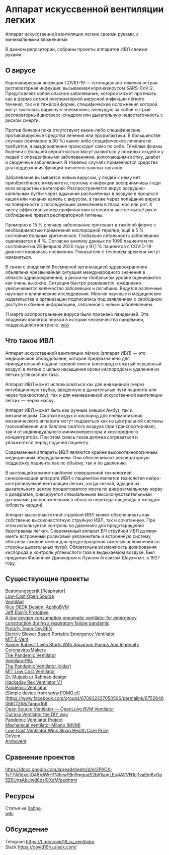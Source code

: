 # Аппарат искуссвенной вентиляции легких
Аппарат искусственной вентиляции легких своими руками, с минимальными вложениями

В данном репозитории, собраны проекты аппаратов ИВЛ своими руками.
## О вирусе
Коронавирусная инфекция COVID-19 — потенциально тяжёлая острая респираторная инфекция, вызываемая коронавирусом SARS-CoV-2. Представляет собой опасное заболевание, которое может протекать как в форме острой респираторной вирусной инфекции лёгкого течения, так и в тяжёлой форме, специфические осложнения которой могут включать вирусную пневмонию, влекущую за собой острый респираторный дистресс-синдром или дыхательную недостаточность с риском смерти.  

Против болезни пока отсутствуют какие-либо специфические противовирусные средства лечения или профилактики. В большинстве случаев (примерно в 80 %) какое-либо специфическое лечение не требуется, а выздоровление происходит само по себе. Тяжёлые формы болезни с большей вероятностью могут развиться у пожилых людей и у людей с определёнными заболеваниями, включающими астму, диабет и сердечные заболевания. В тяжёлых случаях применяются средства для поддержания функций жизненно важных органов.  

Заболевание вызывается новым вирусом, у людей к нему нет приобретённого иммунитета, поэтому к инфекции восприимчивы люди всех возрастных категорий. Распространяется вирус воздушно-капельным путём через вдыхание распылённых в воздухе в процессе кашля или чихания капель с вирусом, а также через попадание вируса на поверхности с последующим занесением в глаза, нос или рот. К числу эффективных мер профилактики относится частое мытьё рук и соблюдение правил респираторной гигиены.  

Примерно в 15 % случаев заболевание протекает в тяжёлой форме с необходимостью применения кислородной терапии, ещё в 5 % состояние больных критическое. Глобально летальность заболевания оценивается в 4 %. Согласно анализу данных по 1099 пациентам по состоянию на 28 февраля 2020 года у 91,1 % пациентов с COVID-19 диагностировалась пневмония. Показатели с течением времени могут измениться.  

В связи с эпидемией Всемирной организацией здравоохранения объявлена чрезвычайная ситуация международного значения в области здравоохранения, а риски на глобальном уровне оцениваются как очень высокие. Ситуация быстро развивается, ежедневно увеличивается количество заболевших и погибших. Ведутся различные научные и клинические исследования. Многие научные и медицинские издательства и организации подписались под заявлением о свободном доступе и обмене информацией, связанной с новым заболеванием.  

11 марта распространение вируса было признано пандемией. Эта эпидемия является первой в истории человечества пандемией, поддающейся контролю.
[wiki](https://ru.wikipedia.org/wiki/Коронавирусная_инфекция_COVID-19)

## Что такое ИВЛ
Аппарат искусственной вентиляции лёгких (аппарат ИВЛ) — это медицинское оборудование, которое предназначено для принудительной подачи газовой смеси (кислород и сжатый осушенный воздух) в лёгкие с целью насыщения крови кислородом и удаления из лёгких углекислого газа.

Аппарат ИВЛ может использоваться как для инвазивной (через интубационную трубку, введенную в дыхательные пути пациента или через трахеостому), так и для неинвазивной искусственной вентиляции легких — через маску.

Аппарат ИВЛ может быть как ручным (мешок Амбу), так и механическим. Сжатый воздух и кислород для пневмопитания механического аппарата могут подаваться как из центральной системы газоснабжения или баллона сжатого воздуха (при транспортировке), так и от индивидуального миникомпрессора и кислородного концентратора. При этом смесь газов должна согреваться и увлажняться перед подачей пациенту.

Современные аппараты ИВЛ являются крайне высокотехнологичным медицинским оборудованием. Они обеспечивают респираторную поддержку пациента как по объёму, так и по давлению.

В настоящий момент наиболее совершенной технологией синхронизации аппарата ИВЛ с пациентом является технология нейро-контролируемой вентиляции легких, когда сигнал, идущий из дыхательного центра продолговатого мозга по диафрагмальному нерву к диафрагме, фиксируется специальными высокочувствительными датчиками, расположенными в области перехода пищевода в желудок (область кардии).

Аппарат высокочастотной струйной ИВЛ может обеспечивать как собственно высокочастотную струйную ИВЛ, так и сочетанную. При этом используется контроль по давлению для предотвращения баротравмы легких. Современный аппарат ВЧ струйной ИВЛ должен иметь встроенный роликовый увлажнитель и встроенную систему обогрева газовой смеси для предотвращения тяжелых осложнений со стороны дыхательных путей. Обязательна возможность дозирования кислорода и контроль углекислого газа в выдыхаемом воздухе. Был придуман Филиппом Дринкером и Луисом Агазизом Шоуэм мл. в 1927 году.


## Существующие проекты
[Beatmungsgerät [Respirator]](https://devpost.com/software/diy-beatmungsgerat)  
[Low-Cost Open Source](https://github.com/jcl5m1/ventilator)  
[VentilAid](https://www.ventilaid.org/)  
[Rice OEDK Design: ApolloBVM](https://docs.google.com/document/d/1-DRXnVkJOlDCmvTzh-DgWDxeLSrZTiBYyH0ypzv8tNA/edit)  
[Jeff Ebin's Prototpye](https://www.ebcore.io/)  
[A low oxygen consumption pneumatic ventilator for emergency construction during a respiratory failure pandemic](https://onlinelibrary.wiley.com/doi/full/10.1111/j.1365-2044.2009.06207.x)  
[Protofy Team OxyGEN](https://www.oxygen.protofy.xyz/)  
[Electric Blower Based Portable Emergency Ventilator](https://digitalcommons.usu.edu/cgi/viewcontent.cgi?referer=https://www.google.com/&httpsredir=1&article=1016&context=spacegrant&fbclid=IwAR1EtJVcxXm82PjGWFCA0t7H_MxNVjuseAePRfxNORr9h4ZQLQ9sNdQjXhc)  
[MIT E-Vent](https://e-vent.mit.edu/)  
[Saving Babies' Lives Starts With Aquarium Pumps And Ingenuity](https://www.npr.org/sections/health-shots/2014/01/03/259436844/saving-babies-lives-starts-with-aquarium-pumps-and-ingenuity)  
[CoronavirusMakers](https://gitlab.com/coronavirusmakers)  
[The Pandemic Ventilator](https://www.instructables.com/id/The-Pandemic-Ventilator/)  
[VentilatorPAL](https://freebreathing.org/)  
[The Pandemic Ventilator (older)](https://www.instructables.com/id/The-Pandemic-Ventilator/)  
[MIT Low Cost Ventilator](https://github.com/RuairiSpain/openVentilator)  
[Dr. Mujeeb ur Rahman design](http://www.technologyreview.pk/pakistani-engineer-braves-tragedy-to-develop-low-cost-ventilator/)  
[Hackaday Rex Ventilator V1](https://www.youtube.com/watch?v=pFnB-vOWQmU)  
[Pandemic Ventilator](https://www.cbc.ca/news/canada/london/pandemic-ventilator-coronvirus-hospitals-1.5493830)  
[Simple device from www.POMO.cl](https://www.facebook.com/groups/670932227050506/permalink/675264606617268/?app=fbl)  
[Open Source Ventilator — OpenLung BVM Ventilator](https://gitlab.com/open-source-ventilator/OpenLung)  
[Cuirass Ventilator the DIY way](https://www.youtube.com/watch?v=pvrUQCMa3a8&feature=youtu.be)  
[Pandemic Ventilator Project](https://panvent.blogspot.com/2008/02/test-of-pandemic-ventilator-with.html)  
[Mechanical Ventilator Milano (MVM)](https://arxiv.org/pdf/2003.10405.pdf)  
[Low-Cost Ventilator Wins Sloan Health Care Prize](https://www.medicaldesignandoutsourcing.com/low-cost-ventilator-wins-sloan-health-care-prize/)  
[OxVent](https://oxvent.org/)  
[Ambovent](https://members.smoove.io//view.ashx?message=h44798251O122335815O219654O122397585&r=1009)  

## Сравнение проектов
https://docs.google.com/spreadsheets/d/e/2PACX-1vTYAfldxoIiO46VAWH1NlhrwFBn9mguqS2bh1spnLEu4AVVN1cj1vaEm6vOp5Z6UnaAbUwd8dslCXdM/pubhtml

## Ресурсы
Статья на [Хабре](https://habr.com/ru/post/493974/).  
[wiki](https://ru.wikipedia.org/wiki/Коронавирусная_инфекция_COVID-19)

## Обсуждение
Telegram https://t.me/covid19_ru_ventilator  
Slack https://covid19ru.slack.com/
